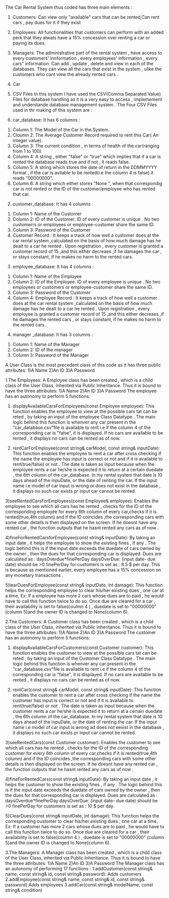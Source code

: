 The Car Rental System thus coded has three main elements :
1) Customers: Can view only "available" cars that can be rented,Can rent cars , pay dues for it if they exist 
2) Employees: All functionalities that customers can perform with an added perk that they alwats have a 15% concession over renting a car or paying its dues.
3) Managers: The administrative part of the rental system , have access to every customers' innformation , every employees' information , every cars" information.
 Can add , update , delete and view in each of the databases. They can view all the cars that exist in the system , ulike the customers who cant view the already rented cars .
4) Car
5) CSV Files
In this system I have used the CSV(Comma Separated Value) Files for database handling as it is a very easy to access , implemement and understande database management system .
The Four CSV Files used in thr making of this system are :

1) car_database:
   It has 6 columns :
 1.  Column 1: The Model of the Car in the System.
 2.  Cloumn 2: The Average Customer Record required to rent this Car( An integer value).
 3.  Column 3: The current condition , in terms of health of the car(ranging from 1 to 100).
 4.  Column 4: A string , either "false" or "true" which implies that if a car is rented the database reads true and if not , it reads false.
 5.  Column 5: A string which stores the date of return in the DDMMYYYY format , if the car is avilable to be rented(i.e the column 4 is false) it reads "00000000".
 6.  Column 6: A string which either stores "None ", when that correspondig car is not rented or the ID of the customer/employee who has rented that car.

2) customer_database:
  It has 4 columns :
1. Column 1: Name of the Customer
2. Column 2: ID of the Customer. ID of every customer is unique . No two customerrs or employees or employee-customer share the same ID.
3. Column 3: Password of the Customer
4. Customer Record : It keeps a track of how well a customer does at the car rental system ,calculated on the basis of how much damage has he dealt to a car he rented . Upon registration , every customer is granted a customer record of 15 ,and this either decreaes ,if he damages the car , or stays constant, if he makes no harm to the rented cars.

3) employee_database:
  It has 4 columns :
1. Column 1: Name of the Employee
2. Column 2: ID of the Employee. ID of every employee is unique . No two employees or customers or employee-customer share the same ID.
3. Column 3: Password of the Customer
4. Column 4: Employee Record : It keeps a track of how well a customer does at the car rental system ,calculated on the basis of how much damage has he dealt to a car he rented . Upon registration , every employee is granted a customer record of 15 ,and this either decreaes ,if he damages the rented cars , or stays constant, if he makes no harm to the rented cars.

 4) manager _database:
  It has 3 columns :
1. Column 1: Name of the Manager
2. Column 2: ID of the manager
3. Column 3: Password of the Manager


  A User Class is the most precedent class of this code as it has three public attributes:
   1)A Name
   2)An ID
   3)A Password

   
1.The Employees:
A Employee class has been created , which is a child class of the User Class, inherited via Public Inheritance.
Thus it is bound to have the three attributes:
1)A Name
2)An ID
3)A Password
The employee has an autonomy to perform 5 functions:

1)  displayAvailableCarsForEmployees(const Employee employee):
This function enables the employee to view at the possible cars tat can be reted , by taking an input of the employee Class Datatype . The main logic behind this function is whenver any car present in the "car_database.csv"file is available to rent i.e if the column 4 of the corresponding car is "false", it is displayed. If no cars are available to be rented , it displays no cars can be rented as of now.

2) rentCarForEmployee(const string& carModel, const string& inputDate):
   This function enables the employee to rent a car after cross checking if the name the employee has input is correct or not and if it is available to rent(true/false) or not . The date is taken as
   input because when the employee rents a car he/she is expected it to return at a certain duedate , the 6th column of the car_database. In my rental system that date is 10 days ahead of the inpuDate, or the date of renting the car. If the input name i.e model of car input is wrong or does not exist in the database , it displays no such car exists pr input car cannot be rented.

3)seeRentedCarsForEmployees(const Employee& employee):
Enables the employee to see which all cars has he rented , checks for the ID of the corresponding employee for every 6th column of every car,checks if it is rented(true,4th column) and if the ID coincides ,the corresponding cars with some other details is then displayed on the screen. If he doesnt have any rented car , the function outputs that he hasnt rented any cars as of now .

4)fineForRentedCarsforEmployee(const string& inputDate): 
By taking an input date , it helps the employee to show the existing fines , if any . The logic behind this is if the input date exceeds the duedate of cars owned by the owner , then the dues for that corresponding car is displayed. Dues are calculated as : daysOverdue*finePerDay
daysOverDue: (input date- due date) should be >0
finePerDay for customers is set as : 8.5 $ per day. This is because as mentioned earlier, every employee has a 15% concession on any monetary transactions .

5)learDuesForEmployee(const string& inputDate, int damage):
This function helps the corresponding employee to clear his/her existing dues , one car at a time, Ex: If a employee has more 2 cars whose dues are to paid , he would have to call this function twice to do so. Once due are cleared for a car , their availability is set to false(coulmn 4 ) , duedate is set to "00000000" (column 5)and the owner ID is changed to None(column 6).

2.The Customers:
A Customer class has been created , which is a child class of the User Class, inherited via Public Inheritance.
Thus it is bound to have the three attributes:
1)A Name
2)An ID
3)A Password
The customer has an autonomy to perform 5 functions:

1)  displayAvailableCarsForCustomers(const Customer customer):
This function enables the customer to view at the possible cars tat can be reted , by taking an input of the Customer Class Datatype . The main logic behind this function is whenver any car present in the "car_database.csv"file is available to rent i.e if the column 4 of the corresponding car is "false", it is displayed. If no cars are available to be rented , it displays no cars can be rented as of now.

2) rentCar(const string& carModel, const string& inputDate):
   This function enables the customer to rent a car after cross checking if the name the customer has input is correct or not and if it is available to rent(true/false) or not . The date is taken as
   input because when the customer rents a car he/she is expected it to return at a certain duedate , the 6th column of the car_database. In my rental system that date is 10 days ahead of the inpuDate, or the date of renting the car. If the input name i.e model of car input is wrong ad does not eexist in the database , it displays no such car exists pr input car cannot be rented.

3)seeRentedCars(const Customer customer):
Enables the customer to see which all cars has he rented , checks for the ID of the corresponding customer for every 6th column of every car,checks if it is rented(true,4th column) and if the ID coincides ,the corresponding cars with some other details is then displayed on the screen. If he doesnt have any rented car , the function outputs that he hasnt rented any cars as of now .

4)fineForRentedCars(const string& inputDate): 
By taking an input date , it helps the customer to show the existing fines , if any . The logic behind this is if the input date exceeds the duedate of cars owned by the owner , then the dues for that corresponding car is displayed. Dues are calculated as : daysOverdue*finePerDay
daysOverDue: (input date- due date) should be >0
finePerDay for customers is set as : 10 $ per day.

5)ClearDues(const string& inputDate, int damage):
This function helps the corresponding customer to clear his/her existing dues , one car at a time, Ex: If a customer has more 2 cars whose dues are to paid , he would have to call this function twice to do so. Once due are cleared for a car , their availability is set to false(coulmn 4 ) , duedate is set to "00000000" (column 5)and the owner ID is changed to None(column 6).



3.The Managers:
A Manager class has been created , which is a child class of the User Class, inherited via Public Inheritance.
Thus it is bound to have the three attributes:
1)A Name
2)An ID
3)A Password
 The Manager class has an autonomy of performing 17 functions :
 1.addCustomer(const string& name, const string& id, const string& password): Adds customers
 2.addEmployee(const string& name, const string& id, const string& password):Adds employees
 3.addCar(const string& modelName, const string& condition)
